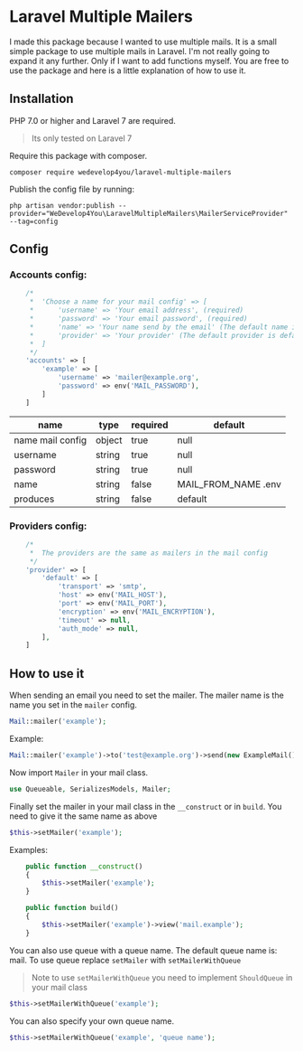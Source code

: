 # Laravel Multiple Mailers

I made this package because I wanted to use multiple mails. It is a small simple package to use multiple mails in Laravel. I'm not really going to expand it any further. Only if I want to add functions myself. You are free to use the package and here is a little explanation of how to use it.

## Installation
PHP 7.0 or higher and Laravel 7 are required.

> Its only tested on Laravel 7

Require this package with composer.

```
composer require wedevelop4you/laravel-multiple-mailers
```

Publish the config file by running:

```
php artisan vendor:publish --provider="WeDevelop4You\LaravelMultipleMailers\MailerServiceProvider" --tag=config
```

## Config

### Accounts config:

```php
    /*
     *  'Choose a name for your mail config' => [
     *	    'username' => 'Your email address', (required)
     *      'password' => 'Your email password', (required)
     * 	    'name' => 'Your name send by the email' (The default name is MAIL_FROM_NAME in your .env file)
     * 	    'provider' => 'Your provider' (The default provider is default)
     *  ]
     */
    'accounts' => [
        'example' => [
            'username' => 'mailer@example.org',
            'password' => env('MAIL_PASSWORD'),
        ]
    ]
```


| name  | type | required | default |
| ----- | ---- | -------- | ------- |
| name mail config | object | true  | null |
| username | string | true  | null |
| password | string | true | null |
| name | string | false  | MAIL_FROM_NAME .env |
| produces | string | false  | default |

### Providers config:

```php
    /*
     *	The providers are the same as mailers in the mail config
     */
    'provider' => [
        'default' => [
            'transport' => 'smtp',
            'host' => env('MAIL_HOST'),
            'port' => env('MAIL_PORT'),
            'encryption' => env('MAIL_ENCRYPTION'),
            'timeout' => null,
            'auth_mode' => null,
        ],
    ]
```

## How to use it

When sending an email you need to set the mailer. The mailer name is the name you set in the `mailer` config.

```php
Mail::mailer('example');
```

Example:
```php
Mail::mailer('example')->to('test@example.org')->send(new ExampleMail());
```

Now import `Mailer` in your mail class.
```php
use Queueable, SerializesModels, Mailer;
```

Finally set the mailer in your mail class in the `__construct` or in `build`. You need to give it the same name as above
```php
$this->setMailer('example');
```

Examples:
```php
    public function __construct()
    {
        $this->setMailer('example');
    }
```
```php
    public function build()
    {
        $this->setMailer('example')->view('mail.example');
    }
```

You can also use queue with a queue name. The default queue name is: mail. To use queue replace `setMailer` with `setMailerWithQueue` 
> Note to use `setMailerWithQueue` you need to implement `ShouldQueue` in your mail class
```php
$this->setMailerWithQueue('example');
```

You can also specify your own queue name.
```php
$this->setMailerWithQueue('example', 'queue name');
```
